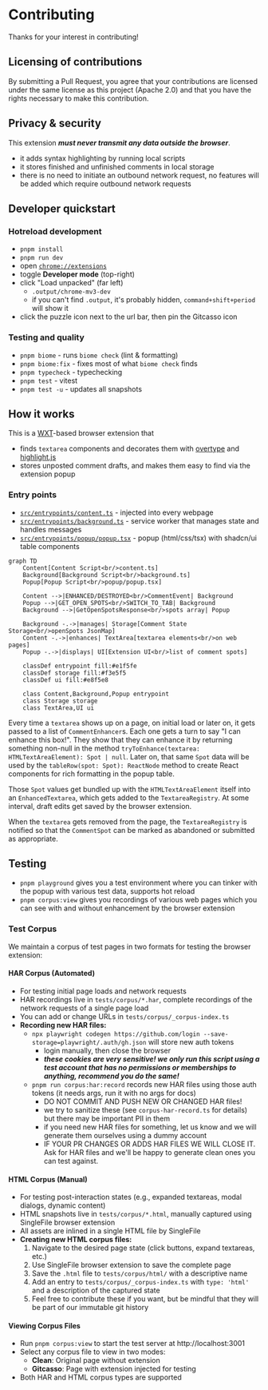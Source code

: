 # Contributing

Thanks for your interest in contributing!

## Licensing of contributions

By submitting a Pull Request, you agree that your contributions are licensed under the same license as this project (Apache 2.0) and that you have the rights necessary to make this contribution.

## Privacy & security

This extension ***must never transmit any data outside the browser***.

- it adds syntax highlighting by running local scripts
- it stores finished and unfinished comments in local storage
- there is no need to initiate an outbound network request, no features will be added which require outbound network requests

## Developer quickstart

### Hotreload development

- `pnpm install`
- `pnpm run dev`
- open [`chrome://extensions`](chrome://extensions)
- toggle **Developer mode** (top-right)
- click "Load unpacked" (far left)
  - `.output/chrome-mv3-dev`
  - if you can't find `.output`, it's probably hidden, `command+shift+period` will show it
- click the puzzle icon next to the url bar, then pin the Gitcasso icon

### Testing and quality
- `pnpm biome` - runs `biome check` (lint & formatting)
- `pnpm biome:fix` - fixes most of what `biome check` finds
- `pnpm typecheck` - typechecking
- `pnpm test` - vitest
- `pnpm test -u` - updates all snapshots

## How it works

This is a [WXT](https://wxt.dev/)-based browser extension that

- finds `textarea` components and decorates them with [overtype](https://overtype.dev/) and [highlight.js](https://highlightjs.org/)
- stores unposted comment drafts, and makes them easy to find via the extension popup

### Entry points

- [`src/entrypoints/content.ts`](src/entrypoints/content.ts) - injected into every webpage
- [`src/entrypoints/background.ts`](src/entrypoints/background.ts) - service worker that manages state and handles messages
- [`src/entrypoints/popup/popup.tsx`](src/entrypoints/popup/popup.tsx) - popup (html/css/tsx) with shadcn/ui table components

```mermaid
graph TD
    Content[Content Script<br/>content.ts] 
    Background[Background Script<br/>background.ts]
    Popup[Popup Script<br/>popup/popup.tsx]
    
    Content -->|ENHANCED/DESTROYED<br/>CommentEvent| Background
    Popup -->|GET_OPEN_SPOTS<br/>SWITCH_TO_TAB| Background
    Background -->|GetOpenSpotsResponse<br/>spots array| Popup
    
    Background -.->|manages| Storage[Comment State Storage<br/>openSpots JsonMap]
    Content -.->|enhances| TextArea[textarea elements<br/>on web pages]
    Popup -.->|displays| UI[Extension UI<br/>list of comment spots]
    
    classDef entrypoint fill:#e1f5fe
    classDef storage fill:#f3e5f5
    classDef ui fill:#e8f5e8
    
    class Content,Background,Popup entrypoint
    class Storage storage
    class TextArea,UI ui
```

Every time a `textarea` shows up on a page, on initial load or later on, it gets passed to a list of `CommentEnhancer`s. Each one gets a turn to say "I can enhance this box!". They show that they can enhance it by returning something non-null in the method `tryToEnhance(textarea: HTMLTextAreaElement): Spot | null`. Later on, that same `Spot` data will be used by the `tableRow(spot: Spot): ReactNode` method to create React components for rich formatting in the popup table.

Those `Spot` values get bundled up with the `HTMLTextAreaElement` itself into an `EnhancedTextarea`, which gets added to the `TextareaRegistry`. At some interval, draft edits get saved by the browser extension.

When the `textarea` gets removed from the page, the `TextareaRegistry` is notified so that the `CommentSpot` can be marked as abandoned or submitted as appropriate.

## Testing

- `pnpm playground` gives you a test environment where you can tinker with the popup with various test data, supports hot reload
- `pnpm corpus:view` gives you recordings of various web pages which you can see with and without enhancement by the browser extension

### Test Corpus

We maintain a corpus of test pages in two formats for testing the browser extension:

#### HAR Corpus (Automated)

- For testing initial page loads and network requests
- HAR recordings live in `tests/corpus/*.har`, complete recordings of the network requests of a single page load
- You can add or change URLs in `tests/corpus/_corpus-index.ts`
- **Recording new HAR files:**
  - `npx playwright codegen https://github.com/login --save-storage=playwright/.auth/gh.json` will store new auth tokens
    - login manually, then close the browser
    - ***these cookies are very sensitive! we only run this script using a test account that has no permissions or memberships to anything, recommend you do the same!***
  - `pnpm run corpus:har:record` records new HAR files using those auth tokens (it needs args, run it with no args for docs)
    - DO NOT COMMIT AND PUSH NEW OR CHANGED HAR files!
    - we try to sanitize these (see `corpus-har-record.ts` for details) but there may be important PII in them
    - if you need new HAR files for something, let us know and we will generate them ourselves using a dummy account
    - IF YOUR PR CHANGES OR ADDS HAR FILES WE WILL CLOSE IT. Ask for HAR files and we'll be happy to generate clean ones you can test against.

#### HTML Corpus (Manual)

- For testing post-interaction states (e.g., expanded textareas, modal dialogs, dynamic content)
- HTML snapshots live in `tests/corpus/*.html`, manually captured using SingleFile browser extension
- All assets are inlined in a single HTML file by SingleFile
- **Creating new HTML corpus files:**
  1. Navigate to the desired page state (click buttons, expand textareas, etc.)
  2. Use SingleFile browser extension to save the complete page
  3. Save the `.html` file to `tests/corpus/html/` with a descriptive name
  4. Add an entry to `tests/corpus/_corpus-index.ts` with `type: 'html'` and a description of the captured state
  5. Feel free to contribute these if you want, but be mindful that they will be part of our immutable git history

#### Viewing Corpus Files

- Run `pnpm corpus:view` to start the test server at http://localhost:3001
- Select any corpus file to view in two modes:
  - **Clean**: Original page without extension
  - **Gitcasso**: Page with extension injected for testing
- Both HAR and HTML corpus types are supported
